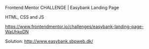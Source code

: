 Frontend Mentor CHALLENGE | Easybank Landing Page

HTML, CSS and JS

https://www.frontendmentor.io/challenges/easybank-landing-page-WaUhkoDN

Solution: http://www.easybank.sbpweb.dk/
